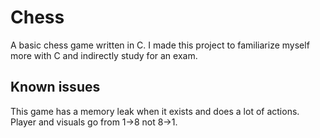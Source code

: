 # Chess

A basic chess game written in C. I made this project to familiarize myself more with C and indirectly study for an exam.

## Known issues

This game has a memory leak when it exists and does a lot of actions.
Player and visuals go from 1->8 not 8->1.
